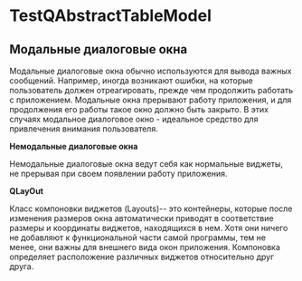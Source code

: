# TestQAbstractTableModel


## **Модальные диалоговые окна**

Модальные диалоговые окна обычно используются для вывода важных сообщений. Например, иногда возникают ошибки, на которые пользователь должен отреагировать, прежде
чем продолжить работать с приложением. Модальные окна прерывают работу приложения,
и для продолжения его работы такое окно должно быть закрыто. В этих случаях модальное
диалоговое окно - идеальное средство для привлечения внимания пользователя.

**Немодальные диалоговые окна**

Немодальные диалоговые окна ведут себя как нормальные виджеты, не прерывая при своем появлении работу приложения.

**QLayOut**

Класс компоновки виджетов (Layouts)-- это контейнеры, которые после изменения размеров окна автоматически приводят в соответствие размеры и координаты виджетов, находящихся в нем. Хотя они ничего не добавляют к функциональной части самой программы, тем не менее, они  важны для внешнего вида окон приложения. Компоновка определяет расположение различных виджетов
относительно друг друга.
